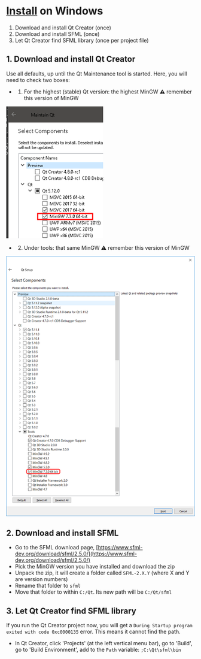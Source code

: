 # [Install](install.md) on Windows

  1. Download and install Qt Creator (once)
  2. Download and install SFML (once)
  3. Let Qt Creator find SFML library (once per project file)

## 1. Download and install Qt Creator

Use all defaults, up until the Qt Maintenance tool is started.
Here, you will need to check two boxes:

 * 1. For the highest (stable) Qt version: 
      the highest MinGW :warning: remember this version of MinGW

![](qt_maintenance_tool_1_annotated.png)

 * 2. Under tools: that same MinGW :warning: remember this version of MinGW

![](qt_maintenance_tool_2.png)

## 2. Download and install SFML

 * Go to the SFML download page, 
   [https://www.sfml-dev.org/download/sfml/2.5.0/](https://www.sfml-dev.org/download/sfml/2.5.0/)
 * Pick the MinGW version you have installed and download the zip
 * Unpack the zip, it will create a folder called `SFML-2.X.Y` (where X and Y are version numbers)
 * Rename that folder to `sfml`
 * Move that folder to within `C:/Qt`. Its new path will be `C:/Qt/sfml`

## 3. Let Qt Creator find SFML library

If you run the Qt Creator project now, 
you will get a `During Startup program exited with code 0xc0000135` error. 
This means it cannot find the path.

 * In Qt Creator, click 'Projects' (at the left vertical menu bar), 
   go to 'Build', 
   go to 'Build Environment', 
   add to the `Path` variable: `;C:\Qt\sfml\bin`

